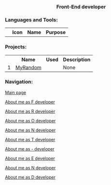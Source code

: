 <h3 align="center">Front-End developer</h3>

<!-- - 🔭 I’m currently working on ...
- 🌱 I’m currently learning ...
- 👯 I’m looking to collaborate on ...
- 🤔 I’m looking for help with ...
- 💬 Ask me about ...
- 📫 How to reach me: ...
- 😄 Pronouns: ...
- ⚡ Fun fact: ... -->

<h3 align="left">Languages and Tools:</h3>
<table>
    <tr>
        <th></th>
        <th>Icon</th>
        <th>Name</th>
        <th>Purpose</th>
</tr>
</table>

<h3 align="left">Projects:</h3>
<table>
    <tr>
        <th></th>
        <th>Name</th>
        <th>Used</th>
        <th>Description</th>
</tr><tr>
        <td>1</td>
        <td><a href="https://github.com/denis-gr/MyRandom">MyRandom</a></td>
        <td></td>
        <td>None</td>
    </tr> 
    
</table>

<h3 align="left">Navigation:</h3>

[Main page](https://github.com/denis-gr/denis-gr/blob/main/README.md)

[About me as F developer](https://github.com/denis-gr/denis-gr/blob/main/da_s/f.md)

[About me as R developer](https://github.com/denis-gr/denis-gr/blob/main/da_s/r.md)

[About me as O developer](https://github.com/denis-gr/denis-gr/blob/main/da_s/o.md)

[About me as N developer](https://github.com/denis-gr/denis-gr/blob/main/da_s/n.md)

[About me as T developer](https://github.com/denis-gr/denis-gr/blob/main/da_s/t.md)

[About me as - developer](https://github.com/denis-gr/denis-gr/blob/main/da_s/-.md)

[About me as E developer](https://github.com/denis-gr/denis-gr/blob/main/da_s/e.md)

[About me as N developer](https://github.com/denis-gr/denis-gr/blob/main/da_s/n.md)

[About me as D developer](https://github.com/denis-gr/denis-gr/blob/main/da_s/d.md)

